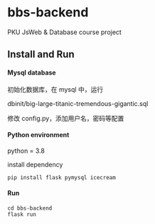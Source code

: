 # bbs-backend
PKU JsWeb &amp; Database course project

## Install and Run

#### Mysql database

初始化数据库，在 mysql 中，运行

dbinit/big-large-titanic-tremendous-gigantic.sql

修改 config.py，添加用户名，密码等配置

#### Python environment

python = 3.8

install dependency

```shell
pip install flask pymysql icecream
```

#### Run

```shell
cd bbs-backend
flask run
```